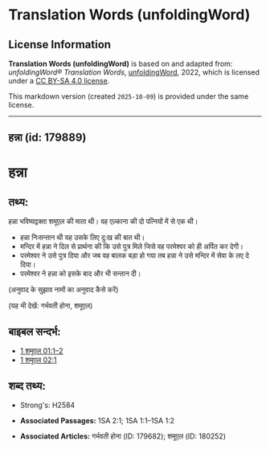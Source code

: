 # Translation Words (unfoldingWord)

## License Information

**Translation Words (unfoldingWord)** is based on and adapted from: _unfoldingWord® Translation Words_, [unfoldingWord](https://unfoldingword.org/utw), 2022, which is licensed under a [CC BY-SA 4.0 license](https://creativecommons.org/licenses/by-sa/4.0/legalcode.en).

This markdown version (created `2025-10-09`) is provided under the same license.



--------------------------------

## हन्ना (id: 179889)

हन्ना
=====

तथ्य:
-----

हन्ना भविष्यद्वक्ता शमूएल की माता थी। वह एल्काना की दो पत्नियों में से एक थी।

* हन्ना निःसन्तान थी यह उसके लिए दु:ख की बात थी।
* मन्दिर में हन्ना ने दिल से प्रार्थना की कि उसे पुत्र मिले जिसे वह परमेश्वर को ही अर्पित कर देगी।
* परमेश्वर ने उसे पुत्र दिया और जब वह बालक बड़ा हो गया तब हन्ना ने उसे मन्दिर में सेवा के लए दे दिया।
* परमेश्वर ने हन्ना को इसके बाद और भी सन्तान दी।

(अनुवाद के सुझाव नामों का अनुवाद कैसे करें)

(यह भी देखें: गर्भवती होना, शमूएल)

बाइबल सन्दर्भ:
--------------

* [1 शमूएल 01:1–2](https://ref.ly/1Sam0:0)
* [1 शमूएल 02:1](https://ref.ly/1Sam0:0)

शब्द तथ्य:
----------

* Strong's: H2584

* **Associated Passages:** 1SA 2:1; 1SA 1:1–1SA 1:2
* **Associated Articles:** गर्भवती होना (ID: 179682); शमूएल (ID: 180252)

